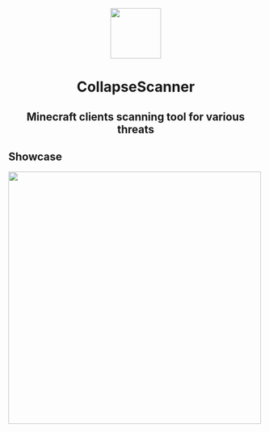 <p align=center><img src="https://github.com/user-attachments/assets/c3cc15f9-b4fd-4aa5-b08b-d5e4948dee01" width=100></p>

<h1 align=center>CollapseScanner</h1>

<h2 align=center>Minecraft clients scanning tool for various threats</h2>

## Showcase
<img src="https://github.com/user-attachments/assets/d17c429e-0a6b-4295-be4e-e7fac25713af" width=500>
